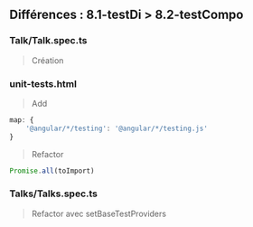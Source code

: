 ## Différences : 8.1-testDi > 8.2-testCompo

### Talk/Talk.spec.ts

> Création

### unit-tests.html

> Add

```javascript
map: {
    '@angular/*/testing': '@angular/*/testing.js'
}
```

> Refactor

```javascript
Promise.all(toImport)
```

### Talks/Talks.spec.ts

> Refactor avec setBaseTestProviders